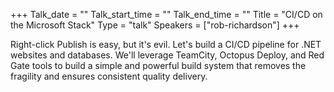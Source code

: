 +++
Talk_date = ""
Talk_start_time = ""
Talk_end_time = ""
Title = "CI/CD on the Microsoft Stack"
Type = "talk"
Speakers = ["rob-richardson"]
+++

Right-click Publish is easy, but it's evil. Let's build a CI/CD pipeline for .NET websites and databases. We'll leverage TeamCity, Octopus Deploy, and Red Gate tools to build a simple and powerful build system that removes the fragility and ensures consistent quality delivery.
